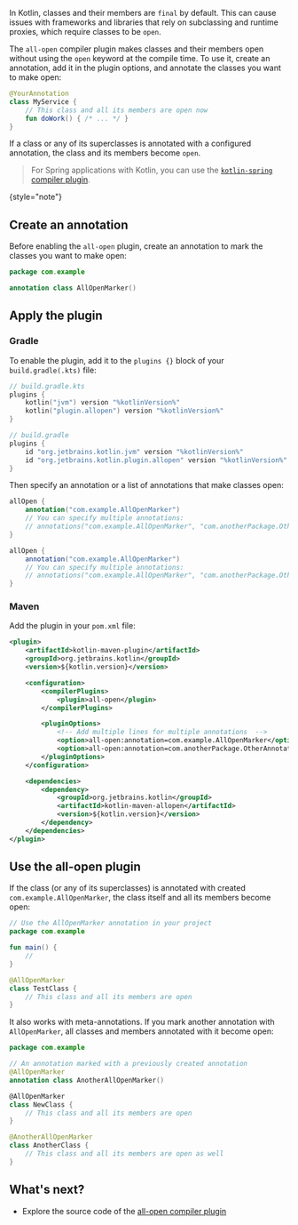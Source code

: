 [//]: # (title: All-open compiler plugin)

In Kotlin, classes and their members are `final` by default. This can cause issues with frameworks and libraries that rely on
subclassing and runtime proxies, which require classes to be `open`.

The `all-open` compiler plugin makes classes and their members open without using the `open` keyword at the compile time. 
To use it, create an annotation, add it in the plugin options, and annotate the classes you want to make open:

```kotlin
@YourAnnotation
class MyService {
    // This class and all its members are open now
    fun doWork() { /* ... */ }
}
```

If a class or any of its superclasses is annotated with a configured annotation, the class and its members become `open`.

> For Spring applications with Kotlin, you can use the [`kotlin-spring` compiler plugin](kotlin-spring-plugin.md).
>
{style="note"}

## Create an annotation

Before enabling the `all-open` plugin, create an annotation to mark the classes you want to make open:

```kotlin
package com.example

annotation class AllOpenMarker()
```


## Apply the plugin

### Gradle

To enable the plugin, add it to the `plugins {}` block of your `build.gradle(.kts)` file:

<tabs group="build-script">
<tab title="Kotlin" group-key="kotlin">

```kotlin
// build.gradle.kts
plugins {
    kotlin("jvm") version "%kotlinVersion%"
    kotlin("plugin.allopen") version "%kotlinVersion%"
}
```

</tab>
<tab title="Groovy" group-key="groovy">

```groovy
// build.gradle
plugins {
    id "org.jetbrains.kotlin.jvm" version "%kotlinVersion%"
    id "org.jetbrains.kotlin.plugin.allopen" version "%kotlinVersion%"
}
```

</tab>
</tabs>

Then specify an annotation or a list of annotations that make classes open:

<tabs group="build-script">
<tab title="Kotlin" group-key="kotlin">

```kotlin
allOpen {
    annotation("com.example.AllOpenMarker")
    // You can specify multiple annotations:
    // annotations("com.example.AllOpenMarker", "com.anotherPackage.OtherAnnotation")
}
```

</tab>
<tab title="Groovy" group-key="groovy">

```groovy
allOpen {
    annotation("com.example.AllOpenMarker")
    // You can specify multiple annotations:
    // annotations("com.example.AllOpenMarker", "com.anotherPackage.OtherAnnotation")
}
```

</tab>
</tabs>


### Maven

Add the plugin in your `pom.xml` file:

```xml
<plugin>
    <artifactId>kotlin-maven-plugin</artifactId>
    <groupId>org.jetbrains.kotlin</groupId>
    <version>${kotlin.version}</version>

    <configuration>
        <compilerPlugins>
            <plugin>all-open</plugin>
        </compilerPlugins>

        <pluginOptions>
            <!-- Add multiple lines for multiple annotations  -->
            <option>all-open:annotation=com.example.AllOpenMarker</option>
            <option>all-open:annotation=com.anotherPackage.OtherAnnotation</option>
        </pluginOptions>
    </configuration>

    <dependencies>
        <dependency>
            <groupId>org.jetbrains.kotlin</groupId>
            <artifactId>kotlin-maven-allopen</artifactId>
            <version>${kotlin.version}</version>
        </dependency>
    </dependencies>
</plugin>
```

## Use the all-open plugin

If the class (or any of its superclasses) is annotated with created `com.example.AllOpenMarker`,
the class itself and all its members become open:

```kotlin
// Use the AllOpenMarker annotation in your project
package com.example

fun main() {
    // 
}

@AllOpenMarker
class TestClass {
    // This class and all its members are open
}
```

It also works with meta-annotations. If you mark another annotation with `AllOpenMarker`,
all classes and members annotated with it become open:

```kotlin
package com.example

// An annotation marked with a previously created annotation
@AllOpenMarker
annotation class AnotherAllOpenMarker()

@AllOpenMarker
class NewClass {
    // This class and all its members are open
}

@AnotherAllOpenMarker
class AnotherClass {
    // This class and all its members are open as well
}
```

<!-- 
## Command-line compiler

All-open compiler plugin JAR is available in the binary distribution of the Kotlin compiler. You can attach the plugin
by providing the path to its JAR file using the `-Xplugin` kotlinc option:

```bash
-Xplugin=$KOTLIN_HOME/lib/allopen-compiler-plugin.jar
```

You can specify all-open annotations directly, using the `annotation` plugin option, or enable the _preset_:

```bash
# The plugin option format is: "-P plugin:<plugin id>:<key>=<value>". 
# Options can be repeated.

-P plugin:org.jetbrains.kotlin.allopen:annotation=com.my.Annotation
-P plugin:org.jetbrains.kotlin.allopen:preset=spring
```

Presets that available for the `all-open` plugin are: `spring`, `micronaut`, and `quarkus`.
-->

## What's next?

* Explore the source code of the [all-open compiler plugin](https://github.com/JetBrains/kotlin/tree/master/plugins/allopen)